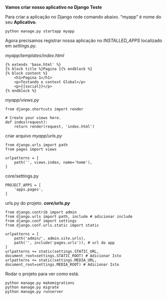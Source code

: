**Vamos criar nosso aplicativo no Django Teste**

Para criar a aplicação no Django rode comando abaixo. “myapp” é nome do seu **Aplicativo**.

```
python manage.py startapp myapp
```

Agora precisamos registrar nossa aplicação no _INSTALLED_APPS_ localizado em _settings.py_.

_myapp_/_templates_/_index.html_

```
{% extends 'base.html' %}
{% block title %}Pagina 1{% endblock %}
{% block content %}
	<h1>Pagina 1</h1>
	<p>Testando o context Global</p>
	<p>{{social}}</p>
{% endblock %}
```

_myapp_/_views.py_

```
from django.shortcuts import render

# Create your views here.
def index(request):
    return render(request, 'index.html')
```

criar arquivo _myapp_/_urls.py_

```
from django.urls import path 
from pages import views

urlpatterns = [
    path('', views.index, name='home'), 
]
```

core/settings.py

```
PROJECT_APPS = [ 
    'apps.pages', 
]
```

urls.py do projeto. _**core/urls.py**_

```
from django.contrib import admin
from django.urls import path, include # adicionar include
from django.conf import settings
from django.conf.urls.static import static 

urlpatterns = [
    path('admin/', admin.site.urls),
    path('', include('pages.urls')), # url do app
]
urlpatterns += static(settings.STATIC_URL, document_root=settings.STATIC_ROOT) # Adicionar Isto
urlpatterns += static(settings.MEDIA_URL, document_root=settings.MEDIA_ROOT) # Adicionar Isto
```

Rodar o projeto para ver como está.

```
python manage.py makemigrations
python manage.py migrate
python manage.py runserver
```
